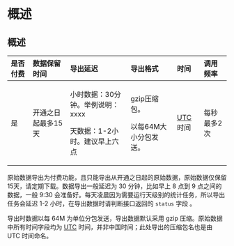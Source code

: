 # 概述

## 概述

<table>
  <thead>
    <tr>
      <th style="text-align:left">&#x662F;&#x5426;&#x4ED8;&#x8D39;</th>
      <th style="text-align:left">&#x6570;&#x636E;&#x4FDD;&#x7559;&#x65F6;&#x95F4;</th>
      <th style="text-align:left">&#x5BFC;&#x51FA;&#x5EF6;&#x8FDF;</th>
      <th style="text-align:left">&#x5BFC;&#x51FA;&#x683C;&#x5F0F;</th>
      <th style="text-align:left">&#x65F6;&#x95F4;</th>
      <th style="text-align:left">&#x8C03;&#x7528;&#x9891;&#x7387;</th>
    </tr>
  </thead>
  <tbody>
    <tr>
      <td style="text-align:left">&#x662F;</td>
      <td style="text-align:left">&#x5F00;&#x901A;&#x4E4B;&#x65E5;&#x8D77;&#x6700;&#x591A;15&#x5929;</td>
      <td
      style="text-align:left">
        <p>&#x5C0F;&#x65F6;&#x6570;&#x636E;&#xFF1A;30&#x5206;&#x949F;&#x3002;&#x4E3E;&#x4F8B;&#x8BF4;&#x660E;&#xFF1A;xxxx</p>
        <p>&#x5929;&#x6570;&#x636E;&#xFF1A;1-2&#x5C0F;&#x65F6;&#x3002;&#x5EFA;&#x8BAE;&#x65E9;&#x4E0A;&#x516D;&#x70B9;</p>
        </td>
        <td style="text-align:left">
          <p>gzip&#x538B;&#x7F29;&#x5305;&#x3002;</p>
          <p>&#x4EE5;&#x6BCF;64M&#x5927;&#x5C0F;&#x5206;&#x5305;&#x53D1;&#x9001;&#x3002;</p>
          <p></p>
        </td>
        <td style="text-align:left"><a href="http://baike.baidu.com/link?url=T9ER87o8wd_ABq-oRrn839-Q2hxrV5WvIeQX2bJCOAWgne8C8BCw8yRWrISceZJEoR83GuIhdu0vSZFwzl4ngFrD7vUITsrlcY6U3Fj6lWCx7x0xWRTNDFOHkhJmnUW05hrb5df7vvz12EayMr_4b5QJZ1UcTs17ffae3wI18LNeF8j_4WpMZ_srcJHSXhpk">UTC</a>&#x65F6;&#x95F4;</td>
        <td
        style="text-align:left">&#x6BCF;&#x79D2;&#x6700;&#x591A;2&#x6B21;</td>
    </tr>
  </tbody>
</table>

原始数据导出为付费功能，且只能导出从开通之日起的原始数据，原始数据仅保留15天，请定期下载。数据导出一般延迟为 30 分钟，比如早上 8 点到 9 点之间的数据，一般 9:30 会准备好。每天凌晨因为需要运行天级别的统计任务，所以导出任务会延迟 1-2 小时，在导出数据时请判断接口返回的 `status` 字段 。

导出时数据以每 64M 为单位分包发送，导出数据默认采用 gzip 压缩。原始数据中所有时间字段均为 [UTC](http://baike.baidu.com/link?url=T9ER87o8wd_ABq-oRrn839-Q2hxrV5WvIeQX2bJCOAWgne8C8BCw8yRWrISceZJEoR83GuIhdu0vSZFwzl4ngFrD7vUITsrlcY6U3Fj6lWCx7x0xWRTNDFOHkhJmnUW05hrb5df7vvz12EayMr_4b5QJZ1UcTs17ffae3wI18LNeF8j_4WpMZ_srcJHSXhpk) 时间，并非中国时间；此处导出的压缩包名也是由 UTC 时间命名。

